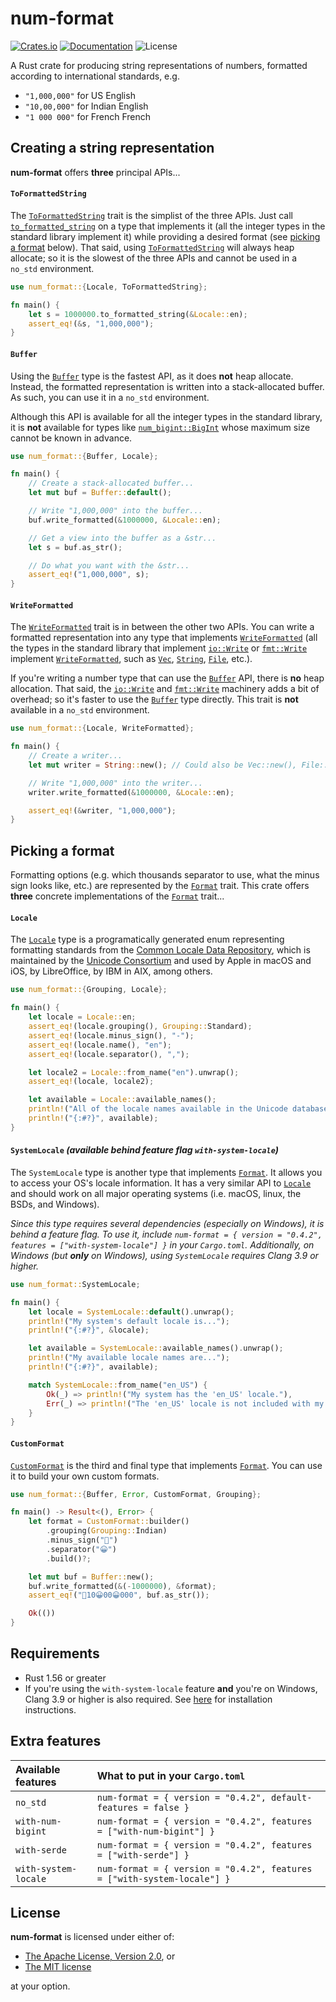 # num-format

[![Crates.io](https://img.shields.io/crates/v/num-format.svg)](https://crates.io/crates/num-format)
[![Documentation](https://docs.rs/num-format/badge.svg)](https://docs.rs/num-format/)
![License](https://img.shields.io/crates/l/num_format.svg)

A Rust crate for producing string representations of numbers, formatted according to international
standards, e.g.

* `"1,000,000"` for US English
* `"10,00,000"` for Indian English
* `"1 000 000"` for French French

## Creating a string representation

**num-format** offers **three** principal APIs...

#### `ToFormattedString`

The [`ToFormattedString`] trait is the simplist of the three APIs. Just call
[`to_formatted_string`] on a type that implements it (all the integer types in the standard library
implement it) while providing a desired format (see [picking a format] below). That said, using
[`ToFormattedString`] will always heap allocate; so it is the slowest of the three APIs and cannot
be used in a `no_std` environment.

```rust
use num_format::{Locale, ToFormattedString};

fn main() {
    let s = 1000000.to_formatted_string(&Locale::en);
    assert_eq!(&s, "1,000,000");
}
```

#### `Buffer`

Using the [`Buffer`] type is the fastest API, as it does **not** heap allocate. Instead, the
formatted representation is written into a stack-allocated buffer. As such, you can use it in a
`no_std` environment.

Although this API is available for all the integer types in the standard library, it is **not**
available for types like [`num_bigint::BigInt`] whose maximum size cannot be known in advance.

```rust
use num_format::{Buffer, Locale};

fn main() {
    // Create a stack-allocated buffer...
    let mut buf = Buffer::default();

    // Write "1,000,000" into the buffer...
    buf.write_formatted(&1000000, &Locale::en);

    // Get a view into the buffer as a &str...
    let s = buf.as_str();

    // Do what you want with the &str...
    assert_eq!("1,000,000", s);
}
```

#### `WriteFormatted`

The [`WriteFormatted`] trait is in between the other two APIs. You can write a formatted
representation into any type that implements [`WriteFormatted`] (all the types in the standard
library that implement [`io::Write`] or [`fmt::Write`] implement [`WriteFormatted`], such as
[`Vec`], [`String`], [`File`], etc.).

If you're writing a number type that can use the [`Buffer`] API, there is **no** heap allocation.
That said, the [`io::Write`] and [`fmt::Write`] machinery adds a bit of overhead; so it's faster
to use the [`Buffer`] type directly. This trait is **not** available in a `no_std` environment.

```rust
use num_format::{Locale, WriteFormatted};

fn main() {
    // Create a writer...
    let mut writer = String::new(); // Could also be Vec::new(), File::open(...), ...

    // Write "1,000,000" into the writer...
    writer.write_formatted(&1000000, &Locale::en);

    assert_eq!(&writer, "1,000,000");
}
```

## Picking a format

Formatting options (e.g. which thousands separator to use, what the minus sign looks like, etc.)
are represented by the [`Format`] trait. This crate offers **three** concrete implementations of
the [`Format`] trait...

#### `Locale`

The [`Locale`] type is a programatically generated enum representing formatting standards from the
[Common Locale Data Repository], which is maintained by the [Unicode Consortium] and used by
Apple in macOS and iOS, by LibreOffice, by IBM in AIX, among others.

```rust
use num_format::{Grouping, Locale};

fn main() {
    let locale = Locale::en;
    assert_eq!(locale.grouping(), Grouping::Standard);
    assert_eq!(locale.minus_sign(), "-");
    assert_eq!(locale.name(), "en");
    assert_eq!(locale.separator(), ",");

    let locale2 = Locale::from_name("en").unwrap();
    assert_eq!(locale, locale2);

    let available = Locale::available_names();
    println!("All of the locale names available in the Unicode database are...");
    println!("{:#?}", available);
}
```

#### `SystemLocale` *(available behind feature flag `with-system-locale`)*

The `SystemLocale` type is another type that implements [`Format`]. It allows you to access your
OS's locale information. It has a very similar API to [`Locale`] and should work on all major
operating systems (i.e. macOS, linux, the BSDs, and Windows).

<i>Since this type requires several dependencies (especially on Windows), it is behind a feature
flag. To use it, include `num-format = { version = "0.4.2", features = ["with-system-locale"] }`
in your `Cargo.toml`. Additionally, on Windows (but **only** on Windows), using `SystemLocale`
requires Clang 3.9 or higher.</i>

```rust
use num_format::SystemLocale;

fn main() {
    let locale = SystemLocale::default().unwrap();
    println!("My system's default locale is...");
    println!("{:#?}", &locale);

    let available = SystemLocale::available_names().unwrap();
    println!("My available locale names are...");
    println!("{:#?}", available);

    match SystemLocale::from_name("en_US") {
        Ok(_) => println!("My system has the 'en_US' locale."),
        Err(_) => println!("The 'en_US' locale is not included with my system."),
    }
}
```

#### `CustomFormat`

[`CustomFormat`] is the third and final type that implements [`Format`]. You can use it to build
your own custom formats.

```rust
use num_format::{Buffer, Error, CustomFormat, Grouping};

fn main() -> Result<(), Error> {
    let format = CustomFormat::builder()
        .grouping(Grouping::Indian)
        .minus_sign("🙌")
        .separator("😀")
        .build()?;

    let mut buf = Buffer::new();
    buf.write_formatted(&(-1000000), &format);
    assert_eq!("🙌10😀00😀000", buf.as_str());

    Ok(())
}
```

## Requirements

* Rust 1.56 or greater
* If you're using the `with-system-locale` feature **and** you're on Windows, Clang 3.9 or higher
  is also required. See [here](https://rust-lang.github.io/rust-bindgen/requirements.html) for
  installation instructions.

## Extra features

| Available features   | What to put in your `Cargo.toml`                                      |
| :------------------- | :-------------------------------------------------------------------- |
| `no_std`             | `num-format = { version = "0.4.2", default-features = false }`          |
| `with-num-bigint`    | `num-format = { version = "0.4.2", features = ["with-num-bigint"] }`    |
| `with-serde`         | `num-format = { version = "0.4.2", features = ["with-serde"] }`         |
| `with-system-locale` | `num-format = { version = "0.4.2", features = ["with-system-locale"] }` |

## License

**num-format** is licensed under either of:

- [The Apache License, Version 2.0], or
- [The MIT license]

at your option.

[bindgen]: https://crates.io/crates/bindgen
[`Buffer`]: https://docs.rs/num-format/0.4.2/num_format/struct.Buffer.html
[Common Locale Data Repository]: https://en.wikipedia.org/wiki/Common_Locale_Data_Repository
[`CustomFormat`]: https://docs.rs/num-format/0.4.2/num_format/struct.CustomFormat.html
[`File`]: https://doc.rust-lang.org/std/fs/struct.File.html
[`fmt::Write`]: https://doc.rust-lang.org/std/fmt/fn.write.html
[`Format`]: https://docs.rs/num-format/0.4.2/num_format/trait.Format.html
[`io::Write`]: https://doc.rust-lang.org/std/io/trait.Write.html
[`Locale`]: https://docs.rs/num-format/0.4.2/num_format/enum.Locale.html
[`num_bigint::BigInt`]: https://docs.rs/num-bigint/0.2.2/num_bigint/struct.BigInt.html
[picking a format]: #picking-a-format
[`String`]: https://doc.rust-lang.org/std/string/struct.String.html
[The Apache License, Version 2.0]: http://www.apache.org/licenses/LICENSE-2.0
[The MIT license]: http://opensource.org/licenses/MIT
[`ToFormattedString`]: https://docs.rs/num-format/0.4.2/num_format/trait.ToFormattedString.html
[`to_formatted_string`]: https://docs.rs/num-format/0.4.2/num_format/trait.ToFormattedString.html#method.to_formatted_string
[Unicode Consortium]: https://en.wikipedia.org/wiki/Unicode_Consortium
[`Vec`]: https://doc.rust-lang.org/std/vec/struct.Vec.html
[`WriteFormatted`]: https://docs.rs/num-format/0.4.2/num_format/trait.WriteFormatted.html
